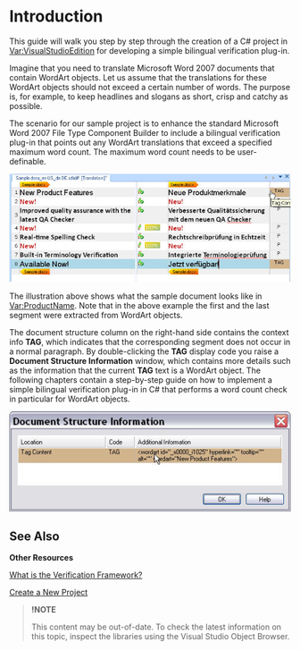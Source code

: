 Introduction
==

This guide will walk you step by step through the creation of a C# project in <Var:VisualStudioEdition> for developing a simple bilingual verification plug-in.

Imagine that you need to translate Microsoft Word 2007 documents that contain WordArt objects. Let us assume that the translations for these WordArt objects should not exceed a certain number of words. The purpose is, for example, to keep headlines and slogans as short, crisp and catchy as possible.

The scenario for our sample project is to enhance the standard Microsoft Word 2007 File Type Component Builder to include a bilingual verification plug-in that points out any WordArt translations that exceed a specified maximum word count. The maximum word count needs to be user-definable.

![WordArt](images/WordArt.jpg)

The illustration above shows what the sample document looks like in <Var:ProductName>. Note that in the above example the first and the last segment were extracted from WordArt objects.

The document structure column on the right-hand side contains the context info **TAG**, which indicates that the corresponding segment does not occur in a normal paragraph. By double-clicking the **TAG** display code you raise a **Document Structure Information** window, which contains more details such as the information that the current **TAG** text is a WordArt object. The following chapters contain a step-by-step guide on how to implement a simple bilingual verification plug-in in C# that performs a word count check in particular for WordArt objects.

![DocStructureInfo](images/DocStructureInfo.jpg)

See Also
--

**Other Resources**

[What is the Verification Framework?](what_is_the_verification_framework.md)

[Create a New Project](create_a_new_bil_project.md)

>**!NOTE**
>
> This content may be out-of-date. To check the latest information on this topic, inspect the libraries using the Visual Studio Object Browser.